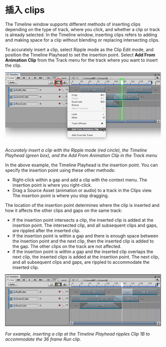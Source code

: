 # 插入 clips

The Timeline window supports different methods of inserting clips depending on the type of track, where you click, and whether a clip or track is already selected. In the Timeline window, inserting clips refers to adding and making space for a clip without blending or replacing intersecting clips.

To accurately insert a clip, select Ripple mode as the Clip Edit mode, and position the Timeline Playhead to set the insertion point. Select **Add From Animation Clip** from the Track menu for the track where you want to insert the clip.

![Accurately insert a clip with the Ripple mode (red circle), the Timeline Playhead (green box), and the Add From Animation Clip in the Track menu](images/timeline_clips_view_inserting_before.png)

_Accurately insert a clip with the Ripple mode (red circle), the Timeline Playhead (green box), and the Add From Animation Clip in the Track menu_

In the above example, the Timeline Playhead is the insertion point. You can specify the insertion point using these other methods:

- Right-click within a gap and add a clip with the context menu. The insertion point is where you right-click.
- Drag a Source Asset (animation or audio) to a track in the Clips view. The insertion point is where you stop dragging.

The location of the insertion point determines where the clip is inserted and how it affects the other clips and gaps on the same track:

- If the insertion point intersects a clip, the inserted clip is added at the insertion point. The intersected clip, and all subsequent clips and gaps, are rippled after the inserted clip.
- If the insertion point is within a gap and there is enough space between the insertion point and the next clip, then the inserted clip is added to the gap. The other clips on the track are not affected.
- If the insertion point is within a gap and the inserted clip overlaps the next clip, the inserted clips is added at the insertion point. The next clip, and all subsequent clips and gaps, are rippled to accommodate the inserted clip.

![For example, inserting a clip at the Timeline Playhead ripples Clip 1B to accommodate the 36 frame Run clip.](images/timeline_clips_view_inserting_after.png)

_For example, inserting a clip at the Timeline Playhead ripples Clip 1B to accommodate the 36 frame Run clip._
